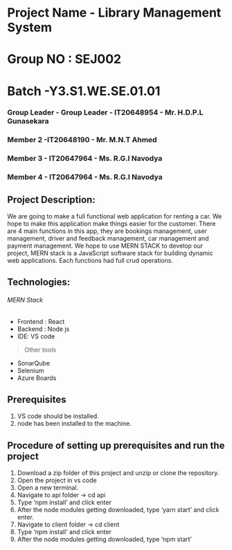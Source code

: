 # Project Name -  Library Management System
# Group NO : SEJ002
# Batch -Y3.S1.WE.SE.01.01
### Group Leader - Group Leader - IT20648954 - Mr. H.D.P.L Gunasekara
### Member 2 -IT20648190 - Mr. M.N.T Ahmed
### Member 3 - IT20647964 - Ms. R.G.I Navodya
### Member 4 - IT20647964 - Ms. R.G.I Navodya
## Project Description:
We are going to make a full functional web application for renting a car. We hope to make this application make things easier for the customer. 
There are 4 main functions in this app, they are bookings management, user management, driver and feedback management, car management and payment management. 
We hope to use MERN STACK to develop our project, MERN stack is a JavaScript software stack for building dynamic web applications. 
Each functions had full crud operations.
## Technologies:
###### MERN Stack
- Frontend : React
- Backend : Node js
- IDE: VS code
> Other tools
- SonarQube
- Selenium
- Azure Boards

## Prerequisites
1. VS code should be installed.
2. node has been installed to the machine.

## Procedure of setting up prerequisites and run the project
1. Download a zip folder of this project and unzip or clone the repository.
2. Open the project in vs code
3. Open a new terminal.
4. Navigate to api folder -> cd api
5. Type ‘npm install’ and click enter
6. After the node modules getting downloaded, type ‘yarn start’ and click enter.
7. Navigate to client folder -> cd client
8. Type ‘npm install’ and click enter
9. After the node modules getting downloaded, type ‘npm start’



